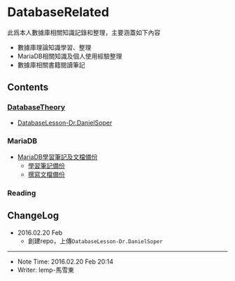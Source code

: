 # DatabaseRelated

此爲本人數據庫相關知識記錄和整理，主要涵蓋如下內容
* 數據庫理論知識學習、整理
* MariaDB相關知識及個人使用經驗整理
* 數據庫相關書籍閱讀筆記

## Contents
### [DatabaseTheory](https://github.com/LempStacker/DatabaseRelated/tree/master/DatabaseTheory)
* [DatabaseLesson-Dr.DanielSoper](https://github.com/LempStacker/DatabaseRelated/tree/master/DatabaseTheory/DatabaseLesson-Dr.DanielSoper)


### MariaDB
* [MariaDB學習筆記及文檔備份](https://github.com/LempStacker/DatabaseRelated/tree/master/MariaDB/Backup)
    * [學習筆記備份](https://github.com/LempStacker/DatabaseRelated/tree/master/MariaDB/Backup/LearningNotesBackup)
    * [撰寫文檔備份](https://github.com/LempStacker/DatabaseRelated/tree/master/MariaDB/Backup/DocumentsBackup)


### Reading


## ChangeLog
* 2016.02.20 Feb
    * 創建repo，上傳`DatabaseLesson-Dr.DanielSoper`


---
* Note Time: 2016.02.20 Feb 20:14
* Writer: lemp-馬雪東
